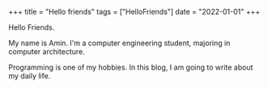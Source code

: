 +++
title = "Hello friends"
tags = ["HelloFriends"]
date = "2022-01-01"
+++

Hello Friends.

My name is Amin. I'm a computer engineering student, majoring in computer architecture.

Programming is one of my hobbies. In this blog, I am going to write about my daily life.